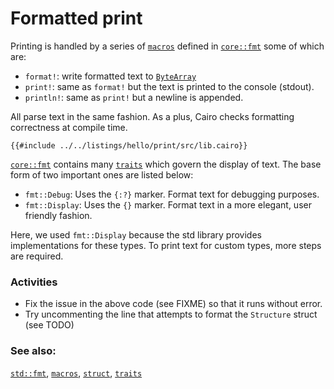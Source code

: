 # Formatted print

Printing is handled by a series of [`macros`][macros] defined in
[`core::fmt`][fmt] some of which are:

- `format!`: write formatted text to [`ByteArray`][bytearray]
- `print!`: same as `format!` but the text is printed to the console
  (stdout).
- `println!`: same as `print!` but a newline is appended.

All parse text in the same fashion. As a plus, Cairo checks formatting
correctness at compile time.

```cairo,editable
{{#include ../../listings/hello/print/src/lib.cairo}}
```

[`core::fmt`][fmt] contains many [`traits`][traits] which govern the display
of text. The base form of two important ones are listed below:

- `fmt::Debug`: Uses the `{:?}` marker. Format text for debugging purposes.
- `fmt::Display`: Uses the `{}` marker. Format text in a more elegant, user
  friendly fashion.

Here, we used `fmt::Display` because the std library provides implementations
for these types. To print text for custom types, more steps are required.

### Activities

- Fix the issue in the above code (see FIXME) so that it runs without
  error.
- Try uncommenting the line that attempts to format the `Structure` struct
  (see TODO)

### See also:

[`std::fmt`][fmt], [`macros`][macros], [`struct`][structs], [`traits`][traits]

[fmt]: https://docs.swmansion.com/scarb/corelib/core-fmt.html
[macros]: ../macros.md
[bytearray]: ../core/bytearray.md
[structs]: ../custom_types/structs.md
[traits]: https://docs.swmansion.com/scarb/corelib/core-fmt.html#traits
[attribute]: ../attribute.md
